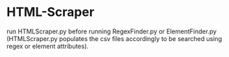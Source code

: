 # HTML-Scraper
run HTMLScraper.py before running RegexFinder.py or ElementFinder.py (HTMLScraper.py populates the csv files accordingly to be searched using regex or element attributes). 
